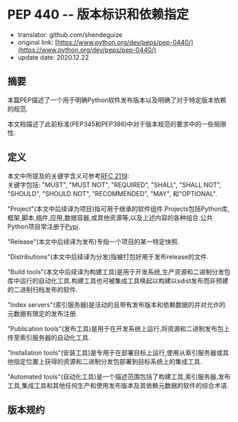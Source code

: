 # PEP 440 -- 版本标识和依赖指定
+ translator: github.com/shendeguize
+ original link: [https://www.python.org/dev/peps/pep-0440/](https://www.python.org/dev/peps/pep-0440/)
+ update date: 2020.12.22

## 摘要
本篇PEP描述了一个用于明确Python软件发布版本以及明确了对于特定版本依赖的规范.

本文档描述了此前标准(PEP345和PEP386)中对于版本规范的要求中的一些局限性.

## 定义
本文中所提及的关键字含义可参考[RFC 2119](https://tools.ietf.org/html/rfc2119.html):  
关键字包括: "MUST", "MUST NOT", "REQUIRED", "SHALL", "SHALL NOT", "SHOULD", "SHOULD NOT", "RECOMMENDED", "MAY", 和"OPTIONAL".

"Project"(本文中后续译为项目)指可用于继承的软件组件.Projects包括Python库,框架,脚本,插件,应用,数据容器,或其他资源等,以及上述内容的各种组合.公共Python项目常注册于[Pypi](https://pypi.org/).

"Release"(本文中后续译为发布)专指一个项目的某一特定快照.

"Distributions"(本文中后续译为分发)指被打包好用于发布release的文件.

"Build tools"(本文中后续译为构建工具)是用于开发系统,生产资源和二进制分发包库中运行的自动化工具.构建工具也可被集成工具唤起以构建以sdist发布而非预建的二进制归档发布的软件.

"Index servers"(索引服务器)是活动的且带有发布版本和依赖数据的并对允许的元数据有限定的发布注册.

"Publication tools"(发布工具)是用于在开发系统上运行,将资源和二进制发布包上传至索引服务器的自动化工具.

"Installation tools"(安装工具)是专用于在部署目标上运行,使用从索引服务器或其他指定位置上获得的资源和二进制分发包部署到目标系统上的集成工具.

"Automated tools"(自动化工具)是一个描述范围包括了构建工具,索引服务器,发布工具,集成工具和其他任何生产和使用发布版本及其依赖元数据的软件的综合术语.

## 版本规约


